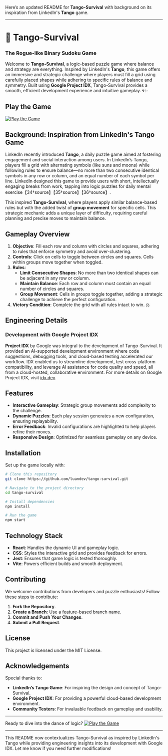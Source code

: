 Here’s an updated README for **Tango-Survival** with background on its inspiration from LinkedIn's **Tango** game.

---

# 💃 Tango-Survival
### The Rogue-like Binary Sudoku Game

Welcome to **Tango-Survival**, a logic-based puzzle game where balance and strategy are everything. Inspired by LinkedIn's **Tango**, this game offers an immersive and strategic challenge where players must fill a grid using carefully placed shapes while adhering to specific rules of balance and symmetry. Built using **Google Project IDX**, Tango-Survival provides a smooth, efficient development experience and intuitive gameplay. 🌀✨

## Play the Game

[![Play the Game](https://img.shields.io/badge/Play%20Now-Tango--Survival-blue?style=for-the-badge)](https://luandev.github.io/tango-survival/)

## Background: Inspiration from LinkedIn's Tango Game

LinkedIn recently introduced **Tango**, a daily puzzle game aimed at fostering engagement and social interaction among users. In LinkedIn’s Tango, players fill a grid with alternating symbols (like suns and moons) while following rules to ensure balance—no more than two consecutive identical symbols in any row or column, and an equal number of each symbol per line. LinkedIn designed this game to provide users with short, intellectually engaging breaks from work, tapping into logic puzzles for daily mental exercise【34†source】【35†source】【36†source】.

This inspired **Tango-Survival**, where players apply similar balance-based rules but with the added twist of **group movement** for specific cells. This strategic mechanic adds a unique layer of difficulty, requiring careful planning and precise moves to maintain balance.

## Gameplay Overview

1. **Objective**: Fill each row and column with circles and squares, adhering to rules that enforce symmetry and avoid over-clustering.
2. **Controls**: Click on cells to toggle between circles and squares. Cells within groups move together when toggled.
3. **Rules**:
   - **Limit Consecutive Shapes**: No more than two identical shapes can be adjacent in any row or column.
   - **Maintain Balance**: Each row and column must contain an equal number of circles and squares.
   - **Group Movement**: Cells in groups toggle together, adding a strategic challenge to achieve the perfect configuration.
4. **Victory Condition**: Complete the grid with all rules intact to win. ⚖️

## Engineering Details

### Development with Google Project IDX

**Project IDX** by Google was integral to the development of Tango-Survival. It provided an AI-supported development environment where code suggestions, debugging tools, and cloud-based testing accelerated our workflow. IDX enabled us to streamline development, test cross-platform compatibility, and leverage AI assistance for code quality and speed, all from a cloud-hosted, collaborative environment. For more details on Google Project IDX, visit [idx.dev](https://idx.dev).

## Features

- **Interactive Gameplay**: Strategic group movements add complexity to the challenge.
- **Dynamic Puzzles**: Each play session generates a new configuration, ensuring replayability.
- **Error Feedback**: Invalid configurations are highlighted to help players refine their moves.
- **Responsive Design**: Optimized for seamless gameplay on any device.

## Installation

Set up the game locally with:

```bash
# Clone this repository
git clone https://github.com/luandev/tango-survival.git

# Navigate to the project directory
cd tango-survival

# Install dependencies
npm install

# Run the game
npm start
```

## Technology Stack

- **React**: Handles the dynamic UI and gameplay logic.
- **CSS**: Styles the interactive grid and provides feedback for errors.
- **Jest**: Ensures that game logic is tested thoroughly.
- **Vite**: Powers efficient builds and smooth deployment.

## Contributing

We welcome contributions from developers and puzzle enthusiasts! Follow these steps to contribute:

1. **Fork the Repository**.
2. **Create a Branch**: Use a feature-based branch name.
3. **Commit and Push Your Changes**.
4. **Submit a Pull Request**.

## License

This project is licensed under the MIT License.

## Acknowledgements

Special thanks to:

- **LinkedIn’s Tango Game**: For inspiring the design and concept of Tango-Survival.
- **Google Project IDX**: For providing a powerful cloud-based development environment.
- **Community Testers**: For invaluable feedback on gameplay and usability.

---

Ready to dive into the dance of logic? [![Play the Game](https://img.shields.io/badge/Play%20Now-Tango--Survival-blue?style=for-the-badge)](https://luandev.github.io/tango-survival/)

--- 

This README now contextualizes Tango-Survival as inspired by LinkedIn's Tango while providing engineering insights into its development with Google IDX. Let me know if you need further modifications!